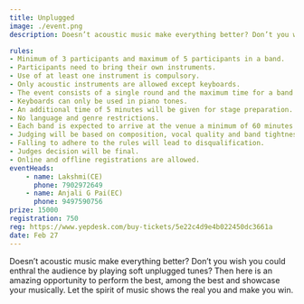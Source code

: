 ```yaml
---
title: Unplugged
image: ./event.png
description: Doesn’t acoustic music make everything better? Don’t you wish you could enthral the audience by playing soft unplugged tunes? Then here is an amazing opportunity to perform the best, among the best and showcase your musically. Let the spirit of music shows the real you and make you win.

rules: 
- Minimum of 3 participants and maximum of 5 participants in a band. 
- Participants need to bring their own instruments. 
- Use of at least one instrument is compulsory. 
- Only acoustic instruments are allowed except keyboards. 
- The event consists of a single round and the maximum time for a band’s performance is 10 minutes.
- Keyboards can only be used in piano tones. 
- An additional time of 5 minutes will be given for stage preparation. 
- No language and genre restrictions. 
- Each band is expected to arrive at the venue a minimum of 60 minutes prior to the start of the  event. 
- Judging will be based on composition, vocal quality and band tightness. 
- Falling to adhere to the rules will lead to disqualification. 
- Judges decision will be final. 
- Online and offline registrations are allowed.
eventHeads:
    - name: Lakshmi(CE)
      phone: 7902972649
    - name: Anjali G Pai(EC)
      phone: 9497590756
prize: 15000
registration: 750
reg: https://www.yepdesk.com/buy-tickets/5e22c4d9e4b022450dc3661a
date: Feb 27
---
```

Doesn’t acoustic music make everything better? Don’t you wish you could enthral the audience by playing soft unplugged tunes? Then here is an amazing opportunity to perform the best, among the best and showcase your musically. Let the spirit of music shows the real you and make you win.
